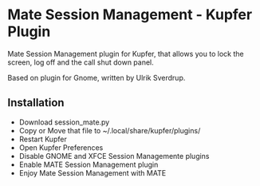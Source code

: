 Mate Session Management - Kupfer Plugin
=======================================

Mate Session Management plugin for Kupfer, that allows you to lock
the screen, log off and the call shut down panel.

Based on plugin for Gnome, written by Ulrik Sverdrup.

Installation
------------

- Download session_mate.py
- Copy or Move that file to ~/.local/share/kupfer/plugins/
- Restart Kupfer
- Open Kupfer Preferences
- Disable GNOME and XFCE Session Managemente plugins
- Enable MATE Session Management plugin
- Enjoy Mate Session Management with MATE
